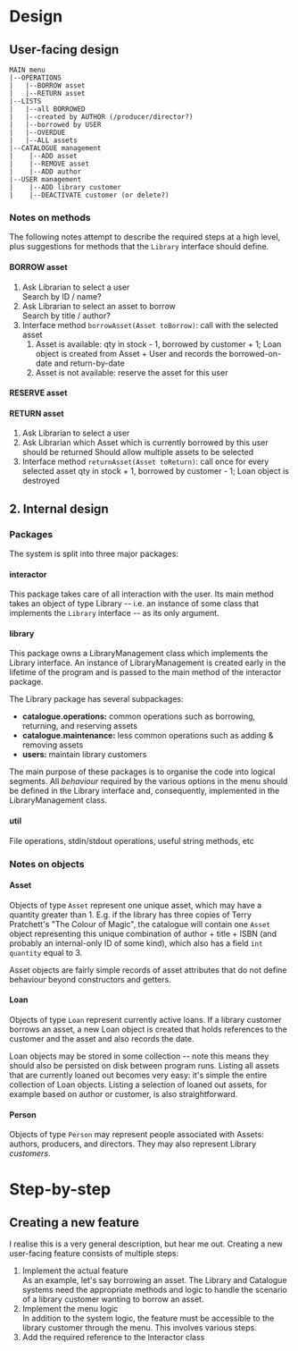 # Design

## User-facing design

```
MAIN menu
|--OPERATIONS
|	|--BORROW asset
|	|--RETURN asset
|--LISTS
|	|--all BORROWED
|	|--created by AUTHOR (/producer/director?)
|	|--borrowed by USER
|	|--OVERDUE
|	|--ALL assets
|--CATALOGUE management
|    |--ADD asset
|    |--REMOVE asset
|    |--ADD author
|--USER management
|    |--ADD library customer
|    |--DEACTIVATE customer (or delete?)
```
### Notes on methods

The following notes attempt to describe the required steps at a high level, plus suggestions for methods that the `Library` interface should define.

#### BORROW asset

1. Ask Librarian to select a user  
	Search by ID / name?
2. Ask Librarian to select an asset to borrow  
	Search by title / author?
3. Interface method `borrowAsset(Asset toBorrow)`: call with the selected asset
    1. Asset is available: qty in stock - 1, borrowed by customer + 1; Loan object is created from Asset + User and records the borrowed-on-date and return-by-date
    2. Asset is not available: reserve the asset for this user

#### RESERVE asset


#### RETURN asset

1. Ask Librarian to select a user
2. Ask Librarian which Asset which is currently borrowed by this user should be returned
	Should allow multiple assets to be selected
3. Interface method `returnAsset(Asset toReturn)`: call once for every selected asset
	qty in stock + 1, borrowed by customer - 1; Loan object is destroyed

## 2. Internal design

### Packages

The system is split into three major packages:

#### interactor

This package takes care of all interaction with the user. Its main method takes an object of type Library -- i.e. an instance of some class that implements the `Library` interface -- as its only argument.

#### library

This package owns a LibraryManagement class which implements the Library interface. An instance of LibraryManagement is created early in the lifetime of the program and is passed to the main method of the interactor package.

The Library package has several subpackages:

- **catalogue.operations:** common operations such as borrowing, returning, and reserving assets
- **catalogue.maintenance:** less common operations such as adding & removing assets
- **users:** maintain library customers

The main purpose of these packages is to organise the code into logical segments. All *behaviour* required by the various options in the menu should be defined in the Library interface and, consequently, implemented in the LibraryManagement class.

#### util

File operations, stdin/stdout operations, useful string methods, etc

### Notes on objects

#### Asset

Objects of type `Asset` represent one unique asset, which may have a quantity greater than 1. E.g. if the library has three copies of Terry Pratchett's "The Colour of Magic", the catalogue will contain one `Asset` object representing this unique combination of author + title + ISBN (and probably an internal-only ID of some kind), which also has a field `int quantity` equal to 3.

Asset objects are fairly simple records of asset attributes that do not define behaviour beyond constructors and getters.

#### Loan

Objects of type `Loan` represent currently active loans. If a library customer borrows an asset, a new Loan object is created that holds references to the customer and the asset and also records the date.

Loan objects may be stored in some collection -- note this means they should also be persisted on disk between program runs. Listing all assets that are currently loaned out becomes very easy: it's simple the entire collection of Loan objects. Listing a selection of loaned out assets, for example based on author or customer, is also straightforward.

#### Person

Objects of type `Person` may represent people associated with Assets: authors, producers, and directors. They may also represent Library *customers*.

# Step-by-step

## Creating a new feature

I realise this is a very general description, but hear me out. Creating a new user-facing feature consists of multiple steps:

1. Implement the actual feature  
   As an example, let's say borrowing an asset. The Library and Catalogue systems need the appropriate methods and logic to handle the scenario of a library customer wanting to borrow an asset.
2. Implement the menu logic  
	In addition to the system logic, the feature must be accessible to the library customer through the menu. This involves various steps.
3. Add the required reference to the Interactor class
